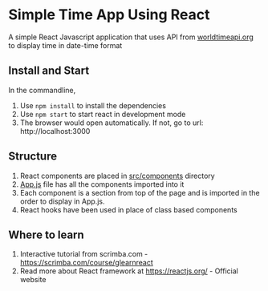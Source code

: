 # Simple Time App Using React
A simple React Javascript application that uses API from [worldtimeapi.org](http://worldtimeapi.org/api/) 
to display time in date-time format

## Install and Start

In the commandline,

1. Use `npm install` to install the dependencies
2. Use `npm start` to start react in development mode
3. The browser would open automatically. If not, go to url: http://localhost:3000

## Structure
1. React components are placed in [src/components](./src/components) directory
2. [App.js](./src/App.js) file has all the components imported into it
3. Each component is a section from top of the page and is imported in the order to display in App.js.
4. React hooks have been used in place of class based components

## Where to learn

1. Interactive tutorial from scrimba.com - https://scrimba.com/course/glearnreact
2. Read more about React framework at https://reactjs.org/ - Official website

